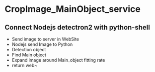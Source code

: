 # CropImage_MainObject_service

## Connect Nodejs detectron2 with python-shell

* Send image to server in WebSite
* Nodejs send Image to Python
* Detection object
* Find Main object
* Expand image around Main_object fitting rate
* return web~
